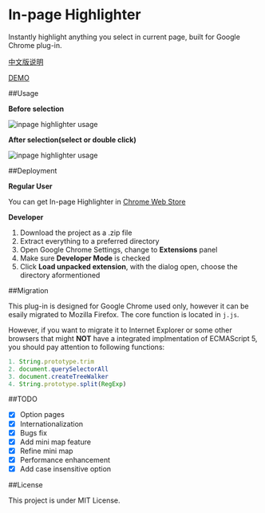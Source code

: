 In-page Highlighter
===================

Instantly highlight anything you select in current page, built for Google Chrome plug-in.

[中文版说明](http://undefinedblog.com/2013/09/chrome-plugin-in-page-highlighter/)

[DEMO](http://jasonslyvia.github.io/In-page-Highlighter/)

##Usage

**Before selection**

![inpage highlighter usage](http://ww4.sinaimg.cn/mw690/831e9385jw1e8h7jn93tgj20pu0dwdie.jpg)

**After selection(select or double click)**

![inpage highlighter usage](http://ww2.sinaimg.cn/mw690/831e9385jw1e8h7jm1p96j20pq0dx414.jpg)

##Deployment

**Regular User**

You can get In-page Highlighter in [Chrome Web Store](https://chrome.google.com/webstore/detail/in-page-highlighter/jieapbldippnhiccagafbdbhipaaanei)

**Developer**

1. Download the project as a .zip file
2. Extract everything to a preferred directory
3. Open Google Chrome Settings, change to **Extensions** panel
4. Make sure **Developer Mode** is checked
5. Click **Load unpacked extension**, with the dialog open, choose the directory aformentioned

##Migration

This plug-in is designed for Google Chrome used only, however it can be esaily migrated to Mozilla Firefox. The core function is located in `j.js`.

However, if you want to migrate it to Internet Explorer or some other browsers that might **NOT** have a integrated implmentation of ECMAScript 5, you should pay attention to following functions:

```javascript
1. String.prototype.trim
2. document.querySelectorAll
3. document.createTreeWalker
4. String.prototype.split(RegExp)
```

##TODO
 - [x] Option pages
 - [x] Internationalization
 - [x] Bugs fix
 - [x] Add mini map feature
 - [x] Refine mini map
 - [x] Performance enhancement
 - [x] Add case insensitive option

##License

This project is under MIT License.


